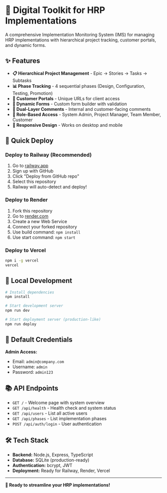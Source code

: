 # 🚀 Digital Toolkit for HRP Implementations

A comprehensive Implementation Monitoring System (IMS) for managing HRP implementations with hierarchical project tracking, customer portals, and dynamic forms.

## ✨ Features

- **📋 Hierarchical Project Management** - Epic → Stories → Tasks → Subtasks
- **📊 Phase Tracking** - 4 sequential phases (Design, Configuration, Testing, Promotion)
- **🏢 Customer Portals** - Unique URLs for client access
- **📝 Dynamic Forms** - Custom form builder with validation
- **💬 Dual-Layer Comments** - Internal and customer-facing comments
- **👥 Role-Based Access** - System Admin, Project Manager, Team Member, Customer
- **📱 Responsive Design** - Works on desktop and mobile

## 🚀 Quick Deploy

### Deploy to Railway (Recommended)
1. Go to [railway.app](https://railway.app)
2. Sign up with GitHub
3. Click "Deploy from GitHub repo"
4. Select this repository
5. Railway will auto-detect and deploy!

### Deploy to Render
1. Fork this repository
2. Go to [render.com](https://render.com)
3. Create a new Web Service
4. Connect your forked repository
5. Use build command: `npm install`
6. Use start command: `npm start`

### Deploy to Vercel
```bash
npm i -g vercel
vercel
```

## 🔧 Local Development

```bash
# Install dependencies
npm install

# Start development server
npm run dev

# Start deployment server (production-like)
npm run deploy
```

## 🔐 Default Credentials

**Admin Access:**
- Email: `admin@company.com`  
- Username: `admin`
- Password: `admin123`

## 📚 API Endpoints

- `GET /` - Welcome page with system overview
- `GET /api/health` - Health check and system status
- `GET /api/users` - List all active users
- `GET /api/phases` - List implementation phases
- `POST /api/auth/login` - User authentication

## 🛠️ Tech Stack

- **Backend:** Node.js, Express, TypeScript
- **Database:** SQLite (production-ready)
- **Authentication:** bcrypt, JWT
- **Deployment:** Ready for Railway, Render, Vercel

---

**🎯 Ready to streamline your HRP implementations!**